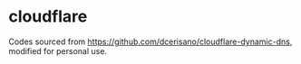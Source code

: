 # cloudflare

Codes sourced from https://github.com/dcerisano/cloudflare-dynamic-dns, modified for personal use.
